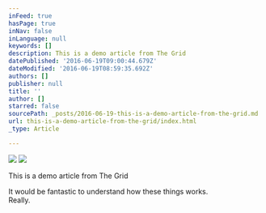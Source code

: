 ```yaml
---
inFeed: true
hasPage: true
inNav: false
inLanguage: null
keywords: []
description: This is a demo article from The Grid
datePublished: '2016-06-19T09:00:44.679Z'
dateModified: '2016-06-19T08:59:35.692Z'
authors: []
publisher: null
title: ''
author: []
starred: false
sourcePath: _posts/2016-06-19-this-is-a-demo-article-from-the-grid.md
url: this-is-a-demo-article-from-the-grid/index.html
_type: Article

---
```

![](https://the-grid-user-content.s3-us-west-2.amazonaws.com/e2bf02ec-d213-4200-9598-d218bfa92da6.jpg)
![](https://the-grid-user-content.s3-us-west-2.amazonaws.com/c33a0a10-45d7-4507-bcc7-49b5c84b84c2.jpg)

This is a demo article from The Grid

It would be fantastic to understand how these things works.  
Really.